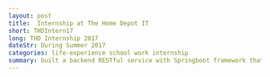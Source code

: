 ```yaml
---
layout: post
title:  Internship at The Home Depot IT
short: THDIntern17
long: THD Internship 2017
dateStr: During Summer 2017
categories: life-experience school work internship
summary: built a backend RESTful service with Springboot framework that can access Google BigQuery data, dynamically analyze and build object relationships, and aggregate the information into useful stats for the UI dashboard.
---
```

